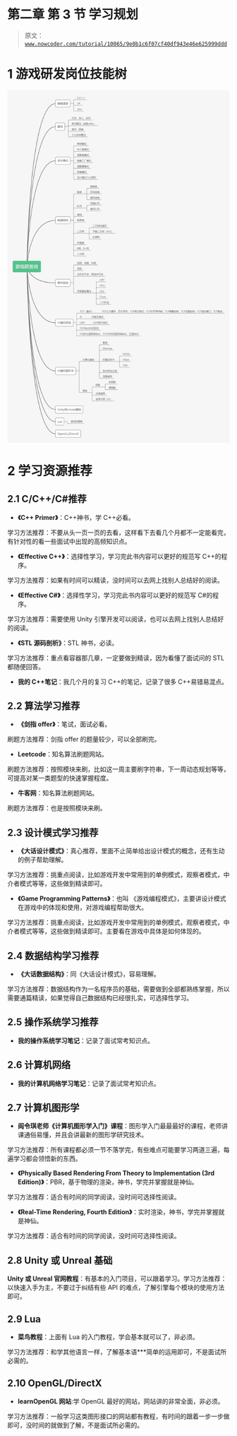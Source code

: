 # 第二章 第 3 节 学习规划

> 原文：[`www.nowcoder.com/tutorial/10065/9e0b1c6f07cf40df943e46e625999ddd`](https://www.nowcoder.com/tutorial/10065/9e0b1c6f07cf40df943e46e625999ddd)

# 1 游戏研发岗位技能树

![](img/fa80392650262f026c194a91b3f37c18.png)

# 2 学习资源推荐

## 2.1 C/C++/C#推荐

*   **《C++ Primer》**：C++神书，学 C++必看。

学习方法推荐：不要从头一页一页的去看，这样看下去看几个月都不一定能看完，有针对性的看一些面试中出现的高频知识点。

*   **《Effective C++》**：选择性学习，学习完此书内容可以更好的规范写 C++的程序。

学习方法推荐：如果有时间可以精读，没时间可以去网上找别人总结好的阅读。

*   **《Effective C#》**：选择性学习，学习完此书内容可以更好的规范写 C#的程序。

学习方法推荐：需要使用 Unity 引擎开发可以阅读，也可以去网上找别人总结好的阅读。

*   **《STL 源码剖析》**：STL 神书，必读。

学习方法推荐：重点看容器那几章，一定要做到精读，因为看懂了面试问的 STL 都随便回答。

*   **我的 C++笔记**：我几个月的复习 C++的笔记，记录了很多 C++易错易混点。

## 2.2 算法学习推荐

*   **《剑指 offer》**：笔试，面试必看。

刷题方法推荐：剑指 offer 的题量较少，可以全部刷完。

*   **Leetcode**：知名算法刷题网站。

刷题方法推荐：按照模块来刷，比如这一周主要刷字符串，下一周动态规划等等，可提高对某一类题型的快速掌握程度。

*   **牛客网**：知名算法刷题网站。

刷题方法推荐：也是按照模块来刷。

## 2.3 设计模式学习推荐

*   **《大话设计模式》**：真心推荐，里面不止简单给出设计模式的概念，还有生动的例子帮助理解。

学习方法推荐：挑重点阅读，比如游戏开发中常用到的单例模式，观察者模式，中介者模式等等，这些做到精读即可。

*   **《Game Programming Patterns》**：也叫 《游戏编程模式》，主要讲设计模式在游戏中的体现和使用，对游戏编程帮助很大。

学习方法推荐：挑重点阅读，比如游戏开发中常用到的单例模式，观察者模式，中介者模式等等，这些做到精读即可。主要看在游戏中具体是如何体现的。

## 2.4 数据结构学习推荐

*   **《大话数据结构》**：同《大话设计模式》，容易理解。

学习方法推荐：数据结构作为一名程序员的基础，需要做到全部都熟练掌握，所以需要通篇精读，如果觉得自己数据结构已经很扎实，可选择性学习。

## 2.5 操作系统学习推荐

*   **我的操作系统学习笔记**：记录了面试常考知识点。

## 2.6 计算机网络

*   **我的计算机网络学习笔记**：记录了面试常考知识点。

## 2.7 计算机图形学

*   **阎令琪老师《计算机图形学入门》课程**：图形学入门最最最好的课程，老师讲课通俗易懂，并且会讲最新的图形学研究技术。

学习方法推荐：所有课程都必须一节不落学完，有些难点可能要学习两道三遍，每遍学习都会领悟新的东西。

*   **《Physically Based Rendering From Theory to Implementation (3rd Edition)》**：PBR，基于物理的渲染，神书，学完并掌握就是神仙。

学习方法推荐：适合有时间的同学阅读，没时间可选择性阅读。

*   **《Real-Time Rendering, Fourth Edition》**：实时渲染，神书，学完并掌握就是神仙。

学习方法推荐：适合有时间的同学阅读，没时间可选择性阅读。

## 2.8 Unity 或 Unreal 基础

**Unity 或 Unreal 官网教程**：有基本的入门项目，可以跟着学习。学习方法推荐：以快速入手为主，不要过于纠结有些 API 的难点，了解引擎每个模块的使用方法即可。

## 2.9 Lua

*   **菜鸟教程**：上面有 Lua 的入门教程，学会基本就可以了，非必须。

学习方法推荐：和学其他语言一样，了解基本语***简单的运用即可，不是面试所必需的。

## 2.10 OpenGL/DirectX

*   **learnOpenGL 网站**:学 OpenGL 最好的网站，网站讲的非常全面，非必须。

学习方法推荐：一般学习这类图形接口的网站都有教程，有时间的跟着一步一步做即可，没时间的就做到了解，不是面试所必需的。